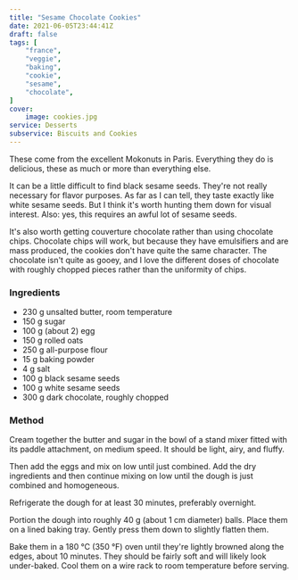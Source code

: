 ```yaml
---
title: "Sesame Chocolate Cookies"
date: 2021-06-05T23:44:41Z
draft: false
tags: [
    "france",
    "veggie",
    "baking",
    "cookie",
    "sesame",
    "chocolate",
]
cover:
    image: cookies.jpg
service: Desserts
subservice: Biscuits and Cookies
---
```


These come from the excellent Mokonuts in Paris. Everything they do is delicious, these as much or more than everything else.

It can be a little difficult to find black sesame seeds. They're not really necessary for flavor purposes. As far as I can tell, they taste exactly like white sesame seeds. But I think it's worth hunting them down for visual interest. Also: yes, this requires an awful lot of sesame seeds.

It's also worth getting couverture chocolate rather than using chocolate chips. Chocolate chips will work, but because they have emulsifiers and are mass produced, the cookies don't have quite the same character. The chocolate isn't quite as gooey, and I love the different doses of chocolate with roughly chopped pieces rather than the uniformity of chips.

### Ingredients

* 230 g unsalted butter, room temperature
* 150 g sugar
* 100 g (about 2) egg
* 150 g rolled oats
* 250 g all-purpose flour
* 15 g baking powder
* 4 g salt
* 100 g black sesame seeds
* 100 g white sesame seeds
* 300 g dark chocolate, roughly chopped

### Method

Cream together the butter and sugar in the bowl of a stand mixer fitted with its paddle attachment, on medium speed. It should be light, airy, and fluffy.

Then add the eggs and mix on low until just combined. Add the dry ingredients and then continue mixing on low until the dough is just combined and homogeneous.

Refrigerate the dough for at least 30 minutes, preferably overnight.

Portion the dough into roughly 40 g (about 1 cm diameter) balls. Place them on a lined baking tray. Gently press them down to slightly flatten them.

Bake them in a 180 °C (350 °F) oven until they're lightly browned along the edges, about 10 minutes. They should be fairly soft and will likely look under-baked. Cool them on a wire rack to room temperature before serving.


